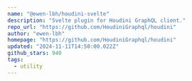 ```yaml
---
name: "@ewen-lbh/houdini-svelte"
description: "Svelte plugin for Houdini GraphQL client."
repo_url: "https://github.com/HoudiniGraphql/houdini"
author: "ewen-lbh"
homepage: "https://github.com/HoudiniGraphql/houdini"
updated: "2024-11-11T14:50:00.022Z"
github_stars: 940
tags: 
  - utility
---
```

